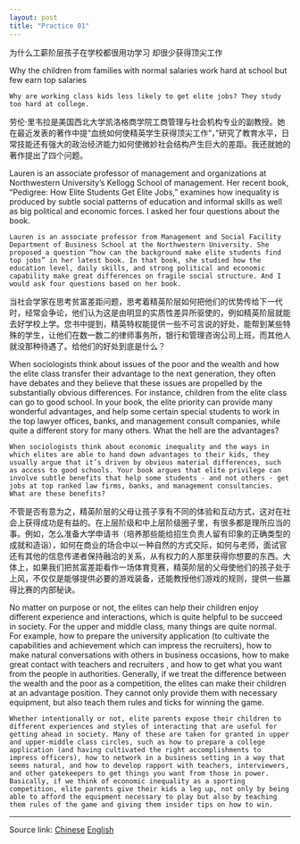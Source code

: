 ```yaml
---
layout: post
title: "Practice 01"
---
```




为什么工薪阶层孩子在学校都很用功学习 却很少获得顶尖工作

Why the children from families with normal salaries work hard at school but few earn top salaries

```
Why are working class kids less likely to get elite jobs? They study too hard at college.
```

劳伦·里韦拉是美国西北大学凯洛格商学院工商管理与社会机构专业的副教授。她在最近发表的著作中提“血统如何使精英学生获得顶尖工作”，”研究了教育水平，日常技能还有强大的政治经济能力如何使微妙社会结构产生巨大的差距。我还就她的著作提出了四个问题。

Lauren is an associate professor of management and organizations at Northwestern University’s Kellogg School of management. Her recent book, “Pedigree: How Elite Students Get Elite Jobs,” examines how inequality is produced by subtle social patterns of education and informal skills as well as big political and economic forces. I asked her four questions about the book.

```
Lauren is an associate professor from Management and Social Facility Department of Business School at the Northwestern University. She proposed a question “how can the background make elite students find top jobs” in her latest book. In that book, she studied how the education level, daily skills, and strong political and economic capability make great differences on fragile social structure. And I would ask four questions based on her book.
```

当社会学家在思考贫富差距问题，思考着精英阶层如何把他们的优势传给下一代时，经常会争论，他们认为这是由明显的实质性差异所驱使的，例如精英阶层就能去好学校上学。您书中提到，精英特权能提供一些不可言说的好处，能帮到某些特殊的学生，让他们在数一数二的律师事务所，银行和管理咨询公司上班，而其他人就没那种待遇了。给他们的好处到底是什么？

When sociologists think about issues of the poor and the wealth and how the elite class transfer their advantage to the next generation, they often have debates and they believe that these issues are propelled by the substantially obvious differences. For instance, children from the elite class can go to good school. In your book, the elite priority can provide many wonderful advantages, and help some certain special students to work in the top lawyer offices, banks, and management consult companies, while quite a different story for many others. What the hell are the advantages?

```
When sociologists think about economic inequality and the ways in which elites are able to hand down advantages to their kids, they usually argue that it’s driven by obvious material differences, such as access to good schools. Your book argues that elite privilege can involve subtle benefits that help some students - and not others - get jobs at top ranked law firms, banks, and management consultancies. What are these benefits?
```

不管是否有意为之，精英阶层的父母让孩子享有不同的体验和互动方式，这对在社会上获得成功是有益的。在上层阶级和中上层阶级圈子里，有很多都是理所应当的事。例如，怎么准备大学申请书（培养那些能给招生负责人留有印象的正确类型的成就和造诣），如何在商业的场合中以一种自然的方式交际，如何与老师，面试官还有其他的信息传递者保持融洽的关系，从有权力的人那里获得你想要的东西。大体上，如果我们把贫富差距看作一场体育竞赛，精英阶层的父母使他们的孩子处于上风，不仅仅是能够提供必要的游戏装备，还能教授他们游戏的规则，提供一些赢得比赛的内部秘诀。

No matter on purpose or not, the elites can help their children enjoy different experience and interactions, which is quite helpful to be succeed in society. For the upper and middle class, many things are quite normal. For example, how to prepare the university application (to cultivate the capabilities and achievement which can impress the recruiters), how to make natural conversations with others in business occasions, how to make great contact with teachers and recruiters , and how to get what you want from the people in authorities. Generally, if we treat the difference between the wealth and the poor as a competition, the elites can make their children at an advantage position. They cannot only provide them with necessary equipment, but also teach them rules and ticks for winning the game.

```
Whether intentionally or not, elite parents expose their children to different experiences and styles of interacting that are useful for getting ahead in society. Many of these are taken for granted in upper and upper-middle class circles, such as how to prepare a college application (and having cultivated the right accomplishments to impress officers), how to network in a business setting in a way that seems natural, and how to develop rapport with teachers, interviewers, and other gatekeepers to get things you want from those in power. Basically, if we think of economic inequality as a sporting competition, elite parents give their kids a leg up, not only by being able to afford the equipment necessary to play but also by teaching them rules of the game and giving them insider tips on how to win.
```

*****************************************************************************

Source link: [Chinese][link1] [English][link2]  

[link1]: http://article.yeeyan.com/view/588955/504399  
[link2]: https://www.washingtonpost.com/news/monkey-cage/wp/2015/09/23/why-are-working-class-kids-less-likely-to-get-elite-jobs-they-study-too-hard-at-college/



